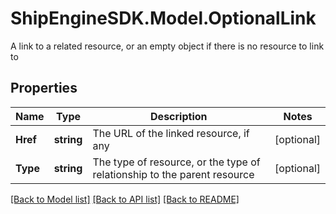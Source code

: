 # ShipEngineSDK.Model.OptionalLink
A link to a related resource, or an empty object if there is no resource to link to

## Properties

Name | Type | Description | Notes
------------ | ------------- | ------------- | -------------
**Href** | **string** | The URL of the linked resource, if any | [optional] 
**Type** | **string** | The type of resource, or the type of relationship to the parent resource | [optional] 

[[Back to Model list]](../../README.md#documentation-for-models) [[Back to API list]](../../README.md#documentation-for-api-endpoints) [[Back to README]](../../README.md)

